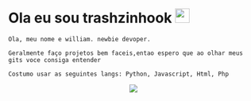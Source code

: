 # Ola eu sou trashzinhook <img src="https://github.com/TheDudeThatCode/TheDudeThatCode/blob/master/Assets/Earth.gif" width="29px">

```Ola, meu nome e william. newbie devoper.```

```Geralmente faço projetos bem faceis,entao espero que ao olhar meus gits voce consiga entender```

```Costumo usar as seguintes langs: Python, Javascript, Html, Php ```
<p align="center">
  <img align="center" src="https://github-readme-stats.vercel.app/api/?username=Trashzinhook&show_icons=true&title_color=94fcff&icon_color=79ff97&text_color=fe9fe6&bg_color=151515" />
</p>
